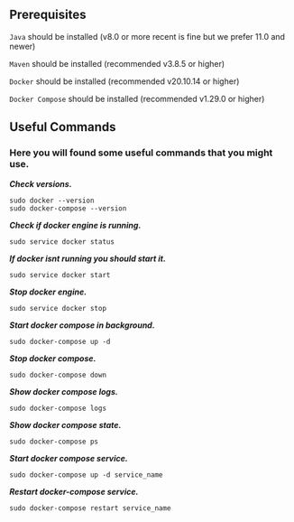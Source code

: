 
## Prerequisites

`Java` should be installed (v8.0 or more recent is fine but we prefer 11.0 and newer)

`Maven` should be installed (recommended v3.8.5 or higher)

`Docker` should be installed (recommended v20.10.14 or higher)

`Docker Compose` should be installed (recommended v1.29.0 or higher)


## Useful Commands
### Here you will found some useful commands that you might use.

***Check versions.***
```
sudo docker --version
sudo docker-compose --version
```
***Check if docker engine is running.***
```
sudo service docker status
```

***If docker isnt running you should start it.***
```
sudo service docker start
```

***Stop docker engine.***
```
sudo service docker stop
```
***Start docker compose in background.***
```
sudo docker-compose up -d
```
***Stop docker compose.***
```
sudo docker-compose down
```
***Show docker compose logs.***
```
sudo docker-compose logs
```
***Show docker compose state.***
```
sudo docker-compose ps
```
***Start docker compose service.***
```
sudo docker-compose up -d service_name
```
***Restart docker-compose service.***
```
sudo docker-compose restart service_name
```
